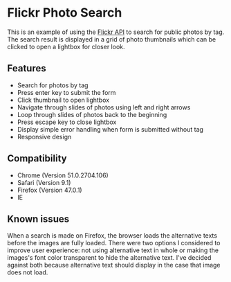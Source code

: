 # Flickr Photo Search

This is an example of using the [Flickr API](https://www.flickr.com/services/api/) to search for public photos by tag. The search result is displayed in a grid of photo thumbnails which can be clicked to open a lightbox for closer look.

## Features

- Search for photos by tag
- Press enter key to submit the form
- Click thumbnail to open lightbox
- Navigate through slides of photos using left and right arrows
- Loop through slides of photos back to the beginning
- Press escape key to close lightbox
- Display simple error handling when form is submitted without tag
- Responsive design

## Compatibility

- Chrome (Version 51.0.2704.106)
- Safari (Version 9.1)
- Firefox (Version 47.0.1)
- IE

## Known issues

When a search is made on Firefox, the browser loads the alternative texts before the images are fully loaded. There were two options I considered to improve user experience: not using alternative text in whole or making the images's font color transparent to hide the alternative text. I've decided against both because alternative text should display in the case that image does not load. 